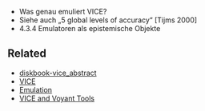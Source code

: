 - Was genau emuliert VICE?
- Siehe auch „5 global levels of accuracy“ [Tijms 2000]
- 4.3.4 Emulatoren als epistemische Objekte

## Related
- [diskbook-vice_abstract](output/diskbook-vice/diskbook-vice_abstract.md)
- [VICE](notes/VICE.md)
- [Emulation](notes/Emulation.md)
- [VICE and Voyant Tools](notes/VICE%20and%20Voyant%20Tools.md)